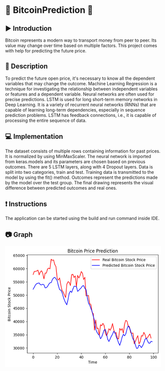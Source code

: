 # :robot: BitcoinPrediction :car:

## :arrow_forward: Introduction
Bitcoin represents a modern way to transport money from peer to peer. Its value may change over time based on multiple factors. This project comes with help for predicting the future price.

## :memo: Description

To predict the future open price, it's necessary to know all the dependent variables that may change the outcome. Machine Learning Regression is a technique for investigating the relationship between independent variables or features and a dependent variable. Neural networks are often used for precise predictions. LSTM is used for long short-term memory networks in Deep Learning. It is a variety of recurrent neural networks (RNNs) that are capable of learning long-term dependencies, especially in sequence prediction problems. LSTM has feedback connections, i.e., it is capable of processing the entire sequence of data.
## :computer: Implementation

The dataset consists of multiple rows containing information for past prices. It is normalized by using MinMaxScaler. The neural network is imported from keras.models and its parameters are chosen based on previous outcomes. There are 5 LSTM layers, along with 4 Dropout layers. Data is split into two categories, train and test. Training data is transmitted to the model by using the fit() method. Outcomes represent the predictions made by the model over the test group. The final drawing represents the visual difference between predicted outcomes and real ones.

## :exclamation: Instructions
The application can be started using the build and run command inside IDE.
  
 ## :camera: Graph
<p align="center">
 <img src="https://github.com/Marius2504/BitcoinPrediction/blob/master/bitcoin_generated.png" width="600">
</p>

